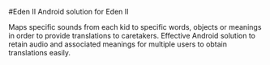 #Eden II
Android solution for Eden II

Maps specific sounds from each kid to specific words, objects or meanings in order to provide translations to caretakers. Effective Android solution to retain audio and associated meanings for multiple users to obtain translations easily.
